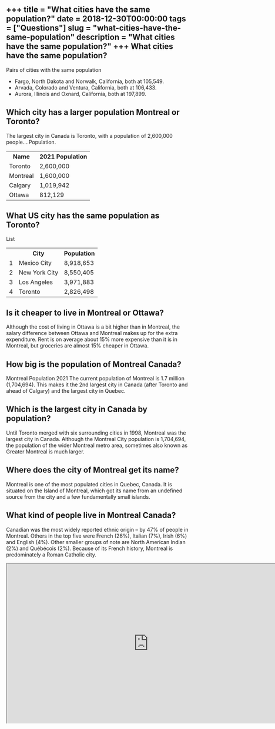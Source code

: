 +++
title = "What cities have the same population?"
date = 2018-12-30T00:00:00
tags = ["Questions"]
slug = "what-cities-have-the-same-population"
description = "What cities have the same population?"
+++
What cities have the same population?
-------------------------------------

Pairs of cities with the same population

- Fargo, North Dakota and Norwalk, California, both at 105,549.
- Arvada, Colorado and Ventura, California, both at 106,433.
- Aurora, Illinois and Oxnard, California, both at 197,899.

Which city has a larger population Montreal or Toronto?
-------------------------------------------------------

The largest city in Canada is Toronto, with a population of 2,600,000 people….Population.

<table><tr><th>Name</th><th>2021 Population</th></tr><tr><td>Toronto</td><td>2,600,000</td></tr><tr><td>Montreal</td><td>1,600,000</td></tr><tr><td>Calgary</td><td>1,019,942</td></tr><tr><td>Ottawa</td><td>812,129</td></tr></table>

What US city has the same population as Toronto?
------------------------------------------------

List

<table><tr><th></th><th>City</th><th>Population</th></tr><tr><td>1</td><td>Mexico City</td><td>8,918,653</td></tr><tr><td>2</td><td>New York City</td><td>8,550,405</td></tr><tr><td>3</td><td>Los Angeles</td><td>3,971,883</td></tr><tr><td>4</td><td>Toronto</td><td>2,826,498</td></tr></table>

Is it cheaper to live in Montreal or Ottawa?
--------------------------------------------

Although the cost of living in Ottawa is a bit higher than in Montreal, the salary difference between Ottawa and Montreal makes up for the extra expenditure. Rent is on average about 15% more expensive than it is in Montreal, but groceries are almost 15% cheaper in Ottawa.

How big is the population of Montreal Canada?
---------------------------------------------

Montreal Population 2021 The current population of Montreal is 1.7 million (1,704,694). This makes it the 2nd largest city in Canada (after Toronto and ahead of Calgary) and the largest city in Quebec.

Which is the largest city in Canada by population?
--------------------------------------------------

Until Toronto merged with six surrounding cities in 1998, Montreal was the largest city in Canada. Although the Montreal City population is 1,704,694, the population of the wider Montreal metro area, sometimes also known as Greater Montreal is much larger.

Where does the city of Montreal get its name?
---------------------------------------------

Montreal is one of the most populated cities in Quebec, Canada. It is situated on the Island of Montreal, which got its name from an undefined source from the city and a few fundamentally small islands.

What kind of people live in Montreal Canada?
--------------------------------------------

Canadian was the most widely reported ethnic origin – by 47% of people in Montreal. Others in the top five were French (26%), Italian (7%), Irish (6%) and English (4%). Other smaller groups of note are North American Indian (2%) and Québécois (2%). Because of its French history, Montreal is predominately a Roman Catholic city.

<iframe allow="accelerometer; autoplay; clipboard-write; encrypted-media; gyroscope; picture-in-picture" allowfullscreen="" class="__youtube_prefs__  epyt-is-override  no-lazyload" data-no-lazy="1" data-origheight="433" data-origwidth="770" data-skipgform_ajax_framebjll="" height="433" id="_ytid_86971" loading="lazy" src="https://www.youtube.com/embed/MZOisaU79FE?enablejsapi=1&autoplay=0&cc_load_policy=0&cc_lang_pref=&iv_load_policy=1&loop=0&modestbranding=0&rel=1&fs=1&playsinline=0&autohide=2&theme=dark&color=red&controls=1&" title="YouTube player" width="770"></iframe>